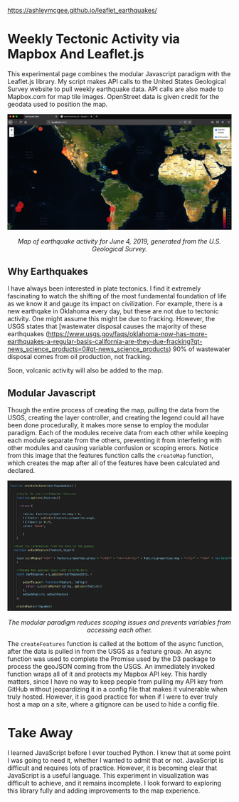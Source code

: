 <https://ashleymcgee.github.io/leaflet_earthquakes/>

# Weekly Tectonic Activity via Mapbox And Leaflet.js

This experimental page combines the modular Javascript paradigm with the Leaflet.js library. My script makes API calls to the United States Geological Survey website to pull weekly earthquake data. API calls are also made to Mapbox.com for map tile images. OpenStreet data is given credit for the geodata used to position the map.

![alt text](https://github.com/AshleyMcGee/leaflet_earthquakes/blob/master/leafletmap1.png "Screen shot of my satellite view of the planet Earth depicting the magnitudes of various earthquakes. Magnitude intensity is expressed by the size of a circle marker and the color of the circle marker.")

<p align="center"><em>Map of earthquake activity for June 4, 2019, generated from the U.S. Geological Survey.</em></p>


## Why Earthquakes

I have always been interested in plate tectonics. I find it extremely fascinating to watch the shifting of the most fundamental foundation of life as we know it and gauge its impact on civilization. For example, there is a new earthqake in Oklahoma every day, but these are not due to tectonic activity. One might assume this might be due to fracking. However, the USGS states that [wastewater disposal causes the majority of these earthquakes (https://www.usgs.gov/faqs/oklahoma-now-has-more-earthquakes-a-regular-basis-california-are-they-due-fracking?qt-news_science_products=0#qt-news_science_products) 90% of wastewater disposal comes from oil production, not fracking. 

Soon, volcanic activity will also be added to the map. 


## Modular Javascript

Though the entire process of creating the map, pulling the data from the USGS, creating the layer controller, and creating the legend could all have been done procedurally, it makes more sense to employ the modular paradigm. Each of the modules receive data from each other while keeping each module separate from the others, preventing it from interfering with other modules and causing variable confusion or scoping errors. Notice from this image that the features function calls the ```createMap``` function, which creates the map after all of the features have been calculated and declared. 

![alt text](https://github.com/AshleyMcGee/leaflet_earthquakes/blob/master/codeSnippet.png "A screen shot of the function that creates each feature for the map and the call to the createMap function.")

<p align="center"><em>The modular paradigm reduces scoping issues and prevents variables from accessing each other.</em></p>

The ```createFeatures``` function is called at the bottom of the async function, after the data is pulled in from the USGS as a feature group. An async function was used to complete the Promise used by the D3 package to process the geoJSON coming from the USGS. An immediately invoked function wraps all of it and protects my Mapbox API key. This hardly matters, since I have no way to keep people from pulling my API key from GitHub without jeopardizing it in a config file that makes it vulnerable when truly hosted. However, it is good practice for when if I were to ever truly host a map on a site, where a gitignore can be used to hide a config file.


# Take Away

I learned JavaScript before I ever touched Python. I knew that at some point I was going to need it, whether I wanted to admit that or not. JavaScript is difficult and requires lots of practice. However, it is becoming clear that JavaScript is a useful language. This experiment in visualization was difficult to achieve, and it remains incomplete. I look forward to exploring this library fully and adding improvements to the map experience. 
